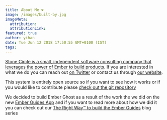 ```yaml
---
title: About Me ❤️
image: /images/built-by.jpg
imageMeta:
  attribution:
  attributionLink:
featured: true
author: yihan
date: Tue Jun 12 2018 17:50:55 GMT+0100 (IST)
tags:
---
```


[Stone Circle is a small, independent software consulting company that leverages the power of Ember to build products](https://stonecircle.io). If you are interested in what we do you can reach out [on Twitter](https://twitter.com/stonecircle_co) or contact us through [our website](https://stonecircle.io).

This system is entirely open source so if you want to see how it works or if you would like to contribute please [check out the git repository](https://github.com/stonecircle/ember-ghost)

We decided to build Ember Ghost as a result of the work the we did on the new [Ember Guides App](https://github.com/ember-learn/guides-app) and if you want to read more about how we did it you can check out our [The Right Way™️ to build the Ember Guides](https://blog.stonecircle.io/tag/guides-app) blog series
